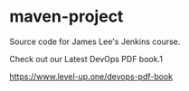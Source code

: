 # maven-project
Source code for James Lee's Jenkins course.

Check out our Latest DevOps PDF book.1

https://www.level-up.one/devops-pdf-book
